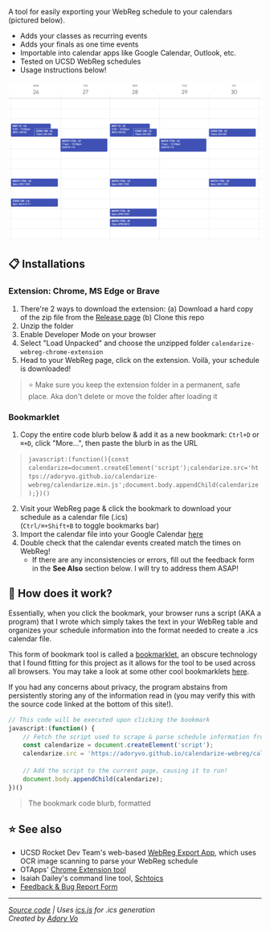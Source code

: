 A tool for easily exporting your WebReg schedule to your calendars (pictured below).
- Adds your classes as recurring events
- Adds your finals as one time events
- Importable into calendar apps like Google Calendar, Outlook, etc.
- Tested on UCSD WebReg schedules
- Usage instructions below!

![Command line screenshot](assets/screenshot-cropped-v1.png)

## 📋 Installations

### Extension: Chrome, MS Edge or Brave

1. There're 2 ways to download the extension:
   (a) Download a hard copy of the zip file from the [Release page](https://github.com/AdoryVo/calendarize-webreg/releases)
   (b) Clone this repo
2. Unzip the folder
3. Enable Developer Mode on your browser
4. Select "Load Unpacked" and choose the unzipped folder `calendarize-webreg-chrome-extension`
5. Head to your WebReg page, click on the extension. Voilà, your schedule is downloaded!

> ⭐️ Make sure you keep the extension folder in a permanent, safe place. Aka don't delete or move the folder after loading it

### Bookmarklet
1. Copy the entire code blurb below & add it as a new bookmark: `Ctrl+D` or `⌘+D`, click "More...", then paste the blurb in as the URL
> ```javascript:(function(){const calendarize=document.createElement('script');calendarize.src='https://adoryvo.github.io/calendarize-webreg/calendarize.min.js';document.body.appendChild(calendarize);})()```
2. Visit your WebReg page & click the bookmark to download your schedule as a calendar file (.ics)  
	(`Ctrl/⌘+Shift+B` to toggle bookmarks bar)
3. Import the calendar file into your Google Calendar [here](https://calendar.google.com/calendar/u/0/r/settings/export)
4. Double check that the calendar events created match the times on WebReg!
	- If there are any inconsistencies or errors, fill out the feedback form in the **See Also** section below. I will try to address them ASAP!

## 🤔 How does it work?
Essentially, when you click the bookmark, your browser runs a script (AKA a program) that I wrote 
which simply takes the text in your WebReg table and organizes your schedule information into the format
needed to create a .ics calendar file. 

This form of bookmark tool is called a 
[bookmarklet](https://en.wikipedia.org/wiki/Bookmarklet), an obscure technology that I found
fitting for this project as it allows for the tool to be used across all browsers. 
You may take a look at some other cool bookmarklets [here](https://caiorss.github.io/bookmarklets).

If you had any concerns about privacy, the program abstains from persistently storing any of the information 
read in (you may verify this with the source code linked at the bottom of this site!).

```js
// This code will be executed upon clicking the bookmark
javascript:(function() {
	// Fetch the script used to scrape & parse schedule information from the web page 
	const calendarize = document.createElement('script');
	calendarize.src = 'https://adoryvo.github.io/calendarize-webreg/calendarize.min.js';

	// Add the script to the current page, causing it to run!
	document.body.appendChild(calendarize);
})()
```
> The bookmark code blurb, formatted

## ⭐ See also
- UCSD Rocket Dev Team's web-based [WebReg Export App](https://www.webreg-export.com/), which uses OCR image scanning to parse your WebReg schedule
- OTApps' [Chrome Extension tool](https://chrome.google.com/webstore/detail/ucsd-schedule-to-calendar/haafakimhdpglinagaadlgebflifeiho?hl=en-US)
- Isaiah Dailey's command line tool, [Schtoics](https://github.com/isaiahtx/Schtoics)
- [Feedback & Bug Report Form](https://forms.gle/nv2LUzE4SQ3fQVmX7)

---
*[Source code](https://github.com/AdoryVo/calendarize-webreg) | Uses [ics.js](https://github.com/nwcell/ics.js/) for .ics generation*  
*Created by [Adory Vo](https://github.com/AdoryVo)*

